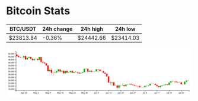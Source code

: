 # Bitcoin Stats

BTC/USDT|24h change|24h high|24h low|
|---|---|---|---|
|$23813.84|-0.36%|$24442.66|$23414.03|

<img src="./chart.svg">
